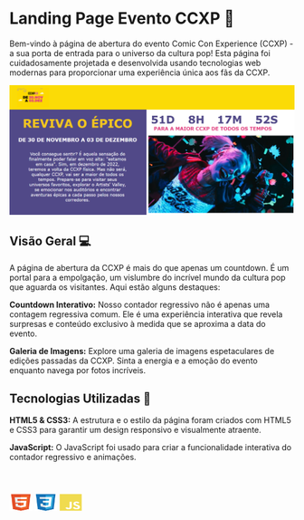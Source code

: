 # Landing Page Evento CCXP 📢

Bem-vindo à página de abertura do evento Comic Con Experience (CCXP) - a sua porta de entrada para o universo da cultura pop! Esta página foi cuidadosamente projetada e desenvolvida usando tecnologias web modernas para proporcionar uma experiência única aos fãs da CCXP.

<img src="./img/ccxp-2023.png" width="600px" alt="ERROR">

## Visão Geral 💻

A página de abertura da CCXP é mais do que apenas um countdown. É um portal para a empolgação, um vislumbre do incrível mundo da cultura pop que aguarda os visitantes. Aqui estão alguns destaques:

<b>Countdown Interativo:</b> Nosso contador regressivo não é apenas uma contagem regressiva comum. Ele é uma experiência interativa que revela surpresas e conteúdo exclusivo à medida que se aproxima a data do evento.

<b>Galeria de Imagens:</b> Explore uma galeria de imagens espetaculares de edições passadas da CCXP. Sinta a energia e a emoção do evento enquanto navega por fotos incríveis.


## Tecnologias Utilizadas 📌

<b>HTML5 & CSS3:</b> A estrutura e o estilo da página foram criados com HTML5 e CSS3 para garantir um design responsivo e visualmente atraente.

<b>JavaScript:</b> O JavaScript foi usado para criar a funcionalidade interativa do contador regressivo e animações.

#

<div style="display: inline_block"><br>
  <img align="center" alt="Rafa-HTML" height="30" width="40" src="https://raw.githubusercontent.com/devicons/devicon/master/icons/html5/html5-original.svg">
  <img align="center" alt="Rafa-CSS" height="30" width="40" src="https://raw.githubusercontent.com/devicons/devicon/master/icons/css3/css3-original.svg">
  <img align="center" alt="Rafa-Js" height="30" width="40" src="https://raw.githubusercontent.com/devicons/devicon/master/icons/javascript/javascript-plain.svg">
</div>





